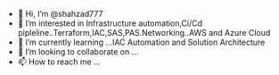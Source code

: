 - 👋 Hi, I’m @shahzad777
- 👀 I’m interested in Infrastructure automation,Ci/Cd pipleline..Terraform,IAC,SAS,PAS.Networking..AWS and Azure Cloud
- 🌱 I’m currently learning ...IAC Automation and Solution Architecture 
- 💞️ I’m looking to collaborate on ...
- 📫 How to reach me ...

<!---
shahzad777/shahzad777 is a ✨ special ✨ repository because its `README.md` (this file) appears on your GitHub profile.
You can click the Preview link to take a look at your changes.
--->
